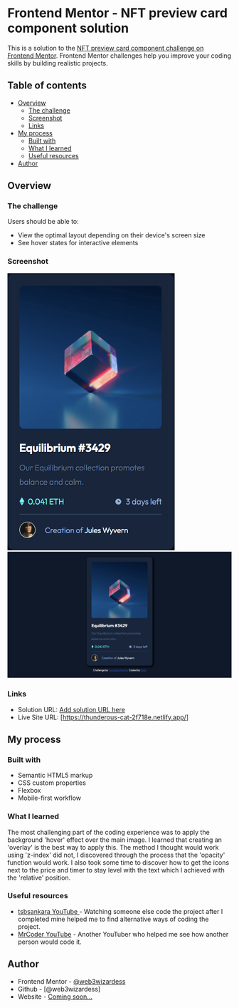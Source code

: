 # Frontend Mentor - NFT preview card component solution

This is a solution to the [NFT preview card component challenge on Frontend Mentor](https://www.frontendmentor.io/challenges/nft-preview-card-component-SbdUL_w0U). Frontend Mentor challenges help you improve your coding skills by building realistic projects. 

## Table of contents

- [Overview](#overview)
  - [The challenge](#the-challenge)
  - [Screenshot](#screenshot)
  - [Links](#links)
- [My process](#my-process)
  - [Built with](#built-with)
  - [What I learned](#what-i-learned)
  - [Useful resources](#useful-resources)
- [Author](#author)


## Overview

### The challenge

Users should be able to:

- View the optimal layout depending on their device's screen size
- See hover states for interactive elements

### Screenshot

![](./screenshots/NFT%20Preview%20Card%20Mobile.jpg)
![](./screenshots/NFT%20Preview%20Card%20Desktop.jpg)


### Links

- Solution URL: [Add solution URL here](https://your-solution-url.com)
- Live Site URL: [https://thunderous-cat-2f718e.netlify.app/]

## My process

### Built with

- Semantic HTML5 markup
- CSS custom properties
- Flexbox
- Mobile-first workflow


### What I learned

The most challenging part of the coding experience was to apply the background 'hover' effect over the main image. I learned that creating an 'overlay' is the best way to apply this. The method I thought would work using 'z-index' did not, I discovered through the process that the 'opacity' function would work. I also took some time to discover how to get the icons next to the price and timer to stay level with the text which I achieved with the 'relative' position.


### Useful resources

- [tsbsankara YouTube ](https://www.youtube.com/watch?v=9bGbykdR4T8) - Watching someone else code the project after I completed mine helped me to find alternative ways of coding the project. 
- [MrCoder YouTube](https://www.youtube.com/watch?v=l6sxh57ifSQ) - Another YouTuber who helped me see how another person would code it.


## Author

- Frontend Mentor - [@web3wizardess](https://www.frontendmentor.io/profile/yourusername)
- Github - [@web3wizardess]
- Website - [Coming soon...](https://www.web3wizardess.com)

